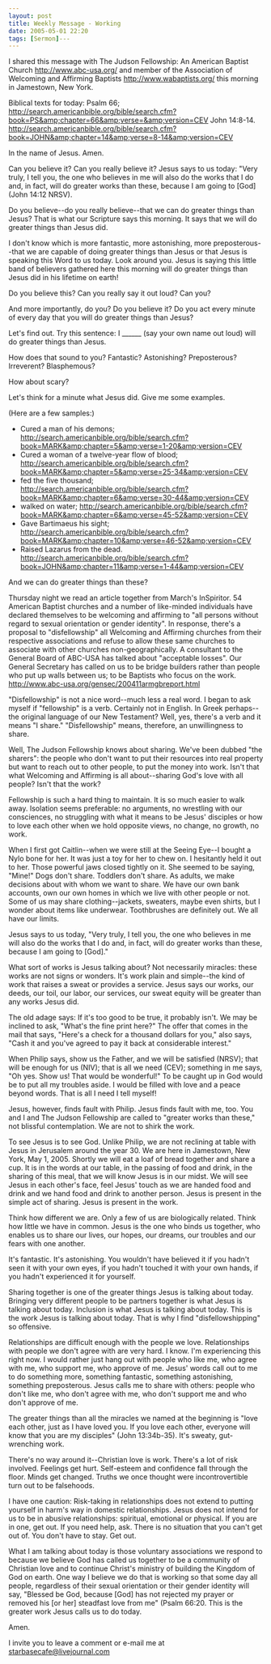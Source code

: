 ```yaml
---
layout: post
title: Weekly Message - Working
date: 2005-05-01 22:20
tags: [Sermon]---
---
```

I shared this message with The Judson Fellowship: An American Baptist Church
http://www.abc-usa.org/ and member of the Association of Welcoming and Affirming Baptists
http://www.wabaptists.org/ this morning in Jamestown, New York.

Biblical texts for today:
Psalm 66;
http://search.americanbible.org/bible/search.cfm?book=PS&amp;chapter=66&amp;verse=&amp;version=CEV
John 14:8-14.
http://search.americanbible.org/bible/search.cfm?book=JOHN&amp;chapter=14&amp;verse=8-14&amp;version=CEV

In the name of Jesus. Amen.

Can you believe it? Can you really believe it? Jesus says to us today: "Very truly, I tell you, the one who believes in me will also do the works that I do and, in fact, will do greater works than these, because I am going to [God] (John 14:12 NRSV).

Do you believe--do you really believe--that we can do greater things than Jesus?  That is what our Scripture says this morning. It says that we will do greater things than Jesus did.

I don't know which is more fantastic, more astonishing, more preposterous--that we are capable of doing greater things than Jesus or that Jesus is speaking this Word to us today. Look around you. Jesus is saying this little band of believers gathered here this morning will do greater things than Jesus did in his lifetime on earth!

Do you believe this? Can you really say it out loud? Can you?

And more importantly, do you? Do you believe it? Do you act every minute of every day that you will do greater things than Jesus?

Let's find out. Try this sentence: I ______ (say your own name out loud) will do greater things than Jesus.

How does that sound to you? Fantastic? Astonishing? Preposterous? Irreverent? Blasphemous?

How about scary?

Let's think for a minute what Jesus did. Give me some examples.

(Here are a few samples:)

* Cured a man of his demons;
http://search.americanbible.org/bible/search.cfm?book=MARK&amp;chapter=5&amp;verse=1-20&amp;version=CEV
* Cured a woman of a twelve-year flow of blood;
http://search.americanbible.org/bible/search.cfm?book=MARK&amp;chapter=5&amp;verse=25-34&amp;version=CEV
* fed the five thousand;
http://search.americanbible.org/bible/search.cfm?book=MARK&amp;chapter=6&amp;verse=30-44&amp;version=CEV
* walked on water;
http://search.americanbible.org/bible/search.cfm?book=MARK&amp;chapter=6&amp;verse=45-52&amp;version=CEV
* Gave Bartimaeus his sight;
http://search.americanbible.org/bible/search.cfm?book=MARK&amp;chapter=10&amp;verse=46-52&amp;version=CEV
* Raised Lazarus from the dead.
http://search.americanbible.org/bible/search.cfm?book=JOHN&amp;chapter=11&amp;verse=1-44&amp;version=CEV

And we can do greater things than these?

Thursday night we read an article together from March's InSpiritor. 54 American Baptist churches and a number of like-minded individuals have declared themselves to be welcoming and affirming to "all persons without regard to sexual orientation or gender identity". In response, there's a proposal to "disfellowship" all Welcoming and Affirming churches from their respective associations and refuse to allow these same churches to associate with other churches non-geographically. A consultant to the General Board of ABC-USA has talked about "acceptable losses". Our General Secretary has called on us to be bridge builders rather than people who put up walls between us; to be Baptists who focus on the work.
http://www.abc-usa.org/gensec/200411armgbreport.html

"Disfellowship" is not a nice word--much less a real word. I began to ask myself if "fellowship" is a verb. Certainly not in English. In Greek perhaps--the original language of our New Testament? Well, yes, there's a verb and it means "I share." "Disfellowship" means, therefore, an unwillingness to share.

Well, The Judson Fellowship knows about sharing. We've been dubbed "the sharers": the people who don't want to put their resources into real property but want to reach out to other people, to put the money into work. Isn't that what Welcoming and Affirming is all about--sharing God's love with all people? Isn't that the work?

Fellowship is such a hard thing to maintain. It is so much easier to walk away. Isolation seems preferable: no arguments, no wrestling with our consciences, no struggling with what it means to be Jesus' disciples or how to love each other when we hold opposite views, no change, no growth, no work.

When I first got Caitlin--when we were still at the Seeing Eye--I bought a Nylo bone for her. It was just a toy for her to chew on. I hesitantly held it out to her. Those powerful jaws closed tightly on it. She seemed to be saying, "Mine!" Dogs don't share. Toddlers don't share. As adults, we make decisions about with whom we want to share. We have our own bank accounts, own our own homes in which we live with other people or not. Some of us may share clothing--jackets, sweaters, maybe even shirts, but I wonder about items like underwear. Toothbrushes are definitely out. We all have our limits.

Jesus says to us today, "Very truly, I tell you, the one who believes in me will also do the works that I do and, in fact, will do greater works than these, because I am going to [God]."

What sort of works is Jesus talking about? Not necessarily miracles: these works are not signs or wonders. It's work plain and simple--the kind of work that raises a sweat or provides a service. Jesus says our works, our deeds, our toil, our labor, our services, our sweat equity  will be greater than any works Jesus did.

The old adage says: If it's too good to be true, it probably isn't. We may be inclined to ask, "What's the fine print here?" The offer that comes in the mail that says, "Here's a check for a thousand dollars for you," also says, "Cash it and you've agreed to pay it back at considerable interest."

When Philip says, show us the Father, and we will be satisfied (NRSV); that will be enough for us (NIV); that is all we need (CEV); something in me says, "Oh yes. Show us! That would be wonderful!" To be caught up in God would be to put all my troubles aside. I would be filled with love and a peace beyond words. That is all I need I tell myself!

Jesus, however, finds fault with Philip. Jesus finds fault with me, too. You and I and The Judson Fellowship are called to "greater works than these," not blissful contemplation. We are not to shirk the work.

To see Jesus is to see God. Unlike Philip, we are not reclining at table with Jesus in Jerusalem around the year 30. We are here in Jamestown, New York, May 1, 2005. Shortly we will eat a loaf of bread together and share a cup. It is in the words at our table, in the passing of food and drink, in the sharing of this meal, that we will know Jesus is in our midst. We will see Jesus in each other's face, feel Jesus' touch as we are handed food and drink and we hand food and drink to another person. Jesus is present in the simple act of sharing. Jesus is present in the work.

Think how different we are. Only a few of us are biologically related. Think how little we have in common. Jesus is the one who binds us together, who enables us to share our lives, our hopes, our dreams, our troubles and our fears with one another.

It's fantastic. It's astonishing. You wouldn't have believed it if you hadn't seen it with your own eyes, if you hadn't touched it with your own hands, if you hadn't experienced it for yourself.

Sharing together is one of the greater things Jesus is talking about today. Bringing very different people to be partners together is what Jesus is talking about today. Inclusion is what Jesus is talking about today. This is the work Jesus is talking about today. That is why I find "disfellowshipping" so offensive.

Relationships are difficult enough with the people we love. Relationships with people we don't agree with are very hard. I know. I'm experiencing this right now. I would rather just hang out with people who like me, who agree with me, who support me, who approve of me. Jesus' words call out to me to do something more, something fantastic, something astonishing, something preposterous. Jesus calls me to share with others: people who don't like me, who don't agree with me, who don't support me and who don't approve of me.

The greater things than all the miracles we named at the beginning is "love each other, just as I have loved you.   If you love each other, everyone will know that you are my disciples" (John 13:34b-35). It's sweaty, gut-wrenching work.

There's no way around it--Christian love is work. There's a lot of risk involved. Feelings get hurt. Self-esteem and confidence fall through the floor. Minds get changed. Truths we once thought were incontrovertible turn out to be falsehoods.

I have one caution: Risk-taking in relationships does not extend to putting yourself in harm's way in domestic relationships. Jesus does not intend for us to be in abusive relationships: spiritual, emotional or physical. If you are in one, get out. If you need help, ask. There is no situation that you can't get out of. You don't have to stay. Get out.

What I am talking about today is those voluntary associations we respond to because we believe God has called us together to be a community of Christian love and to continue Christ's ministry of building the Kingdom of God on earth. One way I believe we do that is working so that some day all people, regardless of their sexual orientation or their gender identity will say, "Blessed be God, because [God] has not rejected my prayer or removed his [or her] steadfast love from me" (Psalm 66:20. This is the greater work Jesus calls us to do today.

Amen.

I invite you to leave a comment or e-mail me at starbasecafe@livejournal.com
